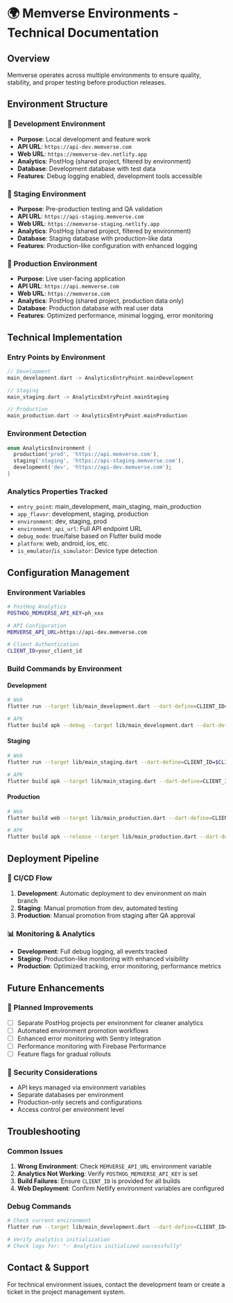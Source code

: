 # 🌍 Memverse Environments - Technical Documentation

## Overview

Memverse operates across multiple environments to ensure quality, stability, and proper testing
before production releases.

## Environment Structure

### 🔧 Development Environment

- **Purpose**: Local development and feature work
- **API URL**: `https://api-dev.memverse.com`
- **Web URL**: `https://memverse-dev.netlify.app`
- **Analytics**: PostHog (shared project, filtered by environment)
- **Database**: Development database with test data
- **Features**: Debug logging enabled, development tools accessible

### 🧪 Staging Environment

- **Purpose**: Pre-production testing and QA validation
- **API URL**: `https://api-staging.memverse.com`
- **Web URL**: `https://memverse-staging.netlify.app`
- **Analytics**: PostHog (shared project, filtered by environment)
- **Database**: Staging database with production-like data
- **Features**: Production-like configuration with enhanced logging

### 🚀 Production Environment

- **Purpose**: Live user-facing application
- **API URL**: `https://api.memverse.com`
- **Web URL**: `https://memverse.com`
- **Analytics**: PostHog (shared project, production data only)
- **Database**: Production database with real user data
- **Features**: Optimized performance, minimal logging, error monitoring

## Technical Implementation

### Entry Points by Environment

```dart
// Development
main_development.dart -> AnalyticsEntryPoint.mainDevelopment

// Staging  
main_staging.dart -> AnalyticsEntryPoint.mainStaging

// Production
main_production.dart -> AnalyticsEntryPoint.mainProduction
```

### Environment Detection

```dart
enum AnalyticsEnvironment {
  production('prod', 'https://api.memverse.com'),
  staging('staging', 'https://api-staging.memverse.com'), 
  development('dev', 'https://api-dev.memverse.com');
}
```

### Analytics Properties Tracked

- `entry_point`: main_development, main_staging, main_production
- `app_flavor`: development, staging, production
- `environment`: dev, staging, prod
- `environment_api_url`: Full API endpoint URL
- `debug_mode`: true/false based on Flutter build mode
- `platform`: web, android, ios, etc.
- `is_emulator`/`is_simulator`: Device type detection

## Configuration Management

### Environment Variables

```bash
# PostHog Analytics
POSTHOG_MEMVERSE_API_KEY=ph_xxx

# API Configuration  
MEMVERSE_API_URL=https://api-dev.memverse.com

# Client Authentication
CLIENT_ID=your_client_id
```

### Build Commands by Environment

#### Development

```bash
# Web
flutter run --target lib/main_development.dart --dart-define=CLIENT_ID=$CLIENT_ID

# APK
flutter build apk --debug --target lib/main_development.dart --dart-define=CLIENT_ID=$CLIENT_ID
```

#### Staging

```bash
# Web
flutter run --target lib/main_staging.dart --dart-define=CLIENT_ID=$CLIENT_ID --dart-define=MEMVERSE_API_URL=https://api-staging.memverse.com

# APK
flutter build apk --target lib/main_staging.dart --dart-define=CLIENT_ID=$CLIENT_ID --dart-define=MEMVERSE_API_URL=https://api-staging.memverse.com
```

#### Production

```bash
# Web
flutter build web --target lib/main_production.dart --dart-define=CLIENT_ID=$CLIENT_ID --dart-define=MEMVERSE_API_URL=https://api.memverse.com

# APK  
flutter build apk --release --target lib/main_production.dart --dart-define=CLIENT_ID=$CLIENT_ID --dart-define=MEMVERSE_API_URL=https://api.memverse.com
```

## Deployment Pipeline

### 🔄 CI/CD Flow

1. **Development**: Automatic deployment to dev environment on main branch
2. **Staging**: Manual promotion from dev, automated testing
3. **Production**: Manual promotion from staging after QA approval

### 📊 Monitoring & Analytics

- **Development**: Full debug logging, all events tracked
- **Staging**: Production-like monitoring with enhanced visibility
- **Production**: Optimized tracking, error monitoring, performance metrics

## Future Enhancements

### 🎯 Planned Improvements

- [ ] Separate PostHog projects per environment for cleaner analytics
- [ ] Automated environment promotion workflows
- [ ] Enhanced error monitoring with Sentry integration
- [ ] Performance monitoring with Firebase Performance
- [ ] Feature flags for gradual rollouts

### 🔐 Security Considerations

- API keys managed via environment variables
- Separate databases per environment
- Production-only secrets and configurations
- Access control per environment level

## Troubleshooting

### Common Issues

1. **Wrong Environment**: Check `MEMVERSE_API_URL` environment variable
2. **Analytics Not Working**: Verify `POSTHOG_MEMVERSE_API_KEY` is set
3. **Build Failures**: Ensure `CLIENT_ID` is provided for all builds
4. **Web Deployment**: Confirm Netlify environment variables are configured

### Debug Commands

```bash
# Check current environment
flutter run --target lib/main_development.dart --dart-define=CLIENT_ID=$CLIENT_ID --verbose

# Verify analytics initialization
# Check logs for: "✅ Analytics initialized successfully"
```

## Contact & Support

For technical environment issues, contact the development team or create a ticket in the project
management system.